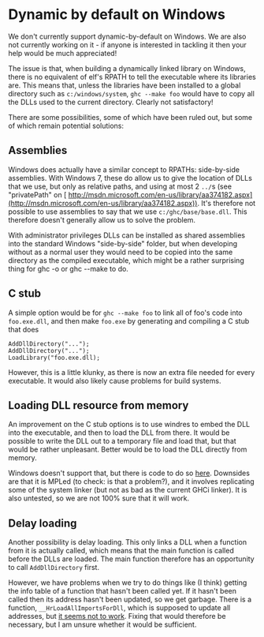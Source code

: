 # Dynamic by default on Windows


We don't currently support dynamic-by-default on Windows. We are also not currently working on it - if anyone is interested in tackling it then your help would be much appreciated!


The issue is that, when building a dynamically linked library on Windows, there is no equivalent of elf's RPATH to tell the executable where its libraries are. This means that, unless the libraries have been installed to a global directory such as `c:/windows/system`, `ghc --make foo` would have to copy all the DLLs used to the current directory. Clearly not satisfactory!


There are some possibilities, some of which have been ruled out, but some of which remain potential solutions:

## Assemblies


Windows does actually have a similar concept to RPATHs: side-by-side assemblies. With Windows 7, these do allow us to give the location of DLLs that we use, but only as relative paths, and using at most 2 `../`s (see "privatePath" on [ http://msdn.microsoft.com/en-us/library/aa374182.aspx](http://msdn.microsoft.com/en-us/library/aa374182.aspx)). It's therefore not possible to use assemblies to say that we use `c:/ghc/base/base.dll`. This therefore doesn't generally allow us to solve the problem.


With administrator privileges DLLs can be installed as shared assemblies into the standard Windows "side-by-side" folder, but when developing without as a normal user they would need to be copied into the same directory as the compiled executable, which might be a rather surprising thing for ghc -o or ghc --make to do.

## C stub


A simple option would be for `ghc --make foo` to link all of foo's code into `foo.exe.dll`, and then make `foo.exe` by generating and compiling a C stub that does

```wiki
AddDllDirectory("...");
AddDllDirectory("...");
LoadLibrary("foo.exe.dll);
```


However, this is a little klunky, as there is now an extra file needed for every executable. It would also likely cause problems for build systems.

## Loading DLL resource from memory


An improvement on the C stub options is to use windres to embed the DLL into the executable, and then to load the DLL from there. It would be possible to write the DLL out to a temporary file and load that, but that would be rather unpleasant. Better would be to load the DLL directly from memory.


Windows doesn't support that, but there is code to do so [ here](http://www.joachim-bauch.de/tutorials/loading-a-dll-from-memory/). Downsides are that it is MPLed (to check: is that a problem?), and it involves replicating some of the system linker (but not as bad as the current GHCi linker). It is also untested, so we are not 100% sure that it will work.

## Delay loading


Another possibility is delay loading. This only links a DLL when a function from it is actually called, which means that the main function is called before the DLLs are loaded. The main function therefore has an opportunity to call `AddDllDirectory` first.


However, we have problems when we try to do things like (I think) getting the info table of a function that hasn't been called yet. If it hasn't been called then its address hasn't been updated, so we get garbage. There is a function, `__HrLoadAllImportsForDll`, which is supposed to update all addresses, but [ it seems not to work](http://sourceforge.net/mailarchive/forum.php?thread_name=20121123141320.GA10578%40matrix.chaos.earth.li&forum_name=mingw-w64-public). Fixing that would therefore be necessary, but I am unsure whether it would be sufficient.
